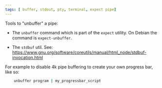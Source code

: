 ```yaml
---
tags: [ buffer, stdout, pty, terminal, expect pipe]
---
```


Tools to "unbuffer" a pipe:

- The `unbuffer` command which is part of the `expect` utility. On Debian the command is `expect-unbuffer`.

- The `stdbuf` util. See: https://www.gnu.org/software/coreutils/manual/html_node/stdbuf-invocation.html


For example to disable 4k pipe buffering to create your own progress bar, like so:

```bash
    unbuffer program | my_progressbar_script
```
